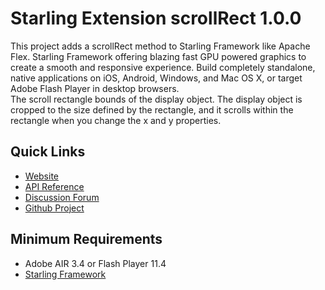 # Starling Extension scrollRect 1.0.0

This project adds a scrollRect method to Starling Framework like Apache Flex. Starling Framework offering blazing fast GPU powered graphics to create a smooth and responsive experience. Build completely standalone, native applications on iOS, Android, Windows, and Mac OS X, or target Adobe Flash Player in desktop browsers.<br />
The scroll rectangle bounds of the display object. The display object is cropped to the size defined by the rectangle, and it scrolls within the rectangle when you change the x and y properties.

## Quick Links

* [Website](http://pol2095.free.fr/Starling-Feathers-Extensions/)
* [API Reference](http://pol2095.free.fr/Starling-Feathers-Extensions/docs/starling/extensions/display/SpriteMask.html)
* [Discussion Forum](http://forum.starling-framework.org/)
* [Github Project](https://github.com/pol2095/Starling-Extension-scrollRect)

## Minimum Requirements

* Adobe AIR 3.4 or Flash Player 11.4
* [Starling Framework](http://gamua.com/starling/)
